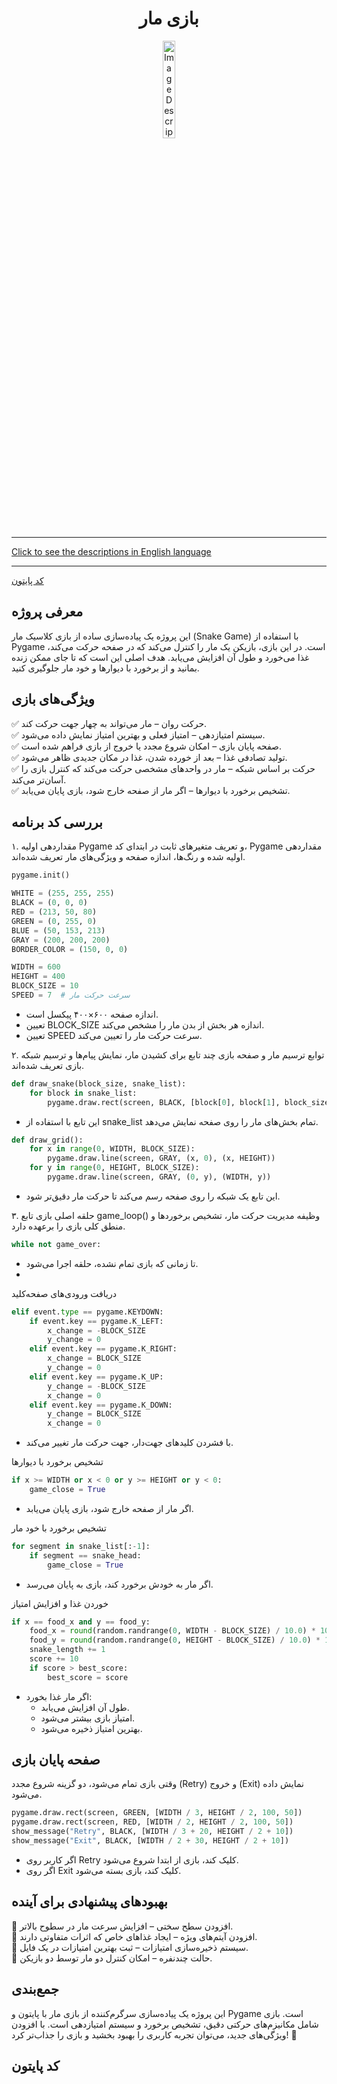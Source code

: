 <div align="center">

# بازی مار
<img src="https://media3.giphy.com/media/uROEXn0SnjTaUcobHi/200w.gif?cid=6c09b952dsxrlsodcdibp0a0445up0qxbx8amkie6yz7r7tw&ep=v1_gifs_search&rid=200w.gif&ct=g" alt="Image Description" width="20%">
</div>
<hr>

[Click to see the descriptions in English language](SnakeEnglish.md)
<hr>

[کد پایتون](SnakePersian.py)

## معرفی پروژه
این پروژه یک پیاده‌سازی ساده از بازی کلاسیک مار (Snake Game) با استفاده از Pygame است. در این بازی، بازیکن یک مار را کنترل می‌کند که در صفحه حرکت می‌کند، غذا می‌خورد و طول آن افزایش می‌یابد. هدف اصلی این است که تا جای ممکن زنده بمانید و از برخورد با دیوارها و خود مار جلوگیری کنید.
## ویژگی‌های بازی
✅ حرکت روان – مار می‌تواند به چهار جهت حرکت کند.<br>
✅ سیستم امتیازدهی – امتیاز فعلی و بهترین امتیاز نمایش داده می‌شود.<br>
✅ صفحه پایان بازی – امکان شروع مجدد یا خروج از بازی فراهم شده است.<br>
✅ تولید تصادفی غذا – بعد از خورده شدن، غذا در مکان جدیدی ظاهر می‌شود.<br>
✅ حرکت بر اساس شبکه – مار در واحدهای مشخصی حرکت می‌کند که کنترل بازی را آسان‌تر می‌کند.<br>
✅ تشخیص برخورد با دیوارها – اگر مار از صفحه خارج شود، بازی پایان می‌یابد.<br>
## بررسی کد برنامه
۱. مقداردهی اولیه Pygame و تعریف متغیرهای ثابت
در ابتدای کد، Pygame مقداردهی اولیه شده و رنگ‌ها، اندازه صفحه و ویژگی‌های مار تعریف شده‌اند.
```python
pygame.init()

WHITE = (255, 255, 255)
BLACK = (0, 0, 0)
RED = (213, 50, 80)
GREEN = (0, 255, 0)
BLUE = (50, 153, 213)
GRAY = (200, 200, 200)
BORDER_COLOR = (150, 0, 0)

WIDTH = 600
HEIGHT = 400
BLOCK_SIZE = 10
SPEED = 7  # سرعت حرکت مار
```
- اندازه صفحه ۶۰۰×۴۰۰ پیکسل است.
- تعیین BLOCK_SIZE اندازه هر بخش از بدن مار را مشخص می‌کند.
- تعیین SPEED سرعت حرکت مار را تعیین می‌کند.

۲. توابع ترسیم مار و صفحه بازی
چند تابع برای کشیدن مار، نمایش پیام‌ها و ترسیم شبکه بازی تعریف شده‌اند.
```python
def draw_snake(block_size, snake_list):
    for block in snake_list:
        pygame.draw.rect(screen, BLACK, [block[0], block[1], block_size, block_size])
```
- این تابع با استفاده از snake_list تمام بخش‌های مار را روی صفحه نمایش می‌دهد.
```python
def draw_grid():
    for x in range(0, WIDTH, BLOCK_SIZE):
        pygame.draw.line(screen, GRAY, (x, 0), (x, HEIGHT))
    for y in range(0, HEIGHT, BLOCK_SIZE):
        pygame.draw.line(screen, GRAY, (0, y), (WIDTH, y))
```
- این تابع یک شبکه را روی صفحه رسم می‌کند تا حرکت مار دقیق‌تر شود.
  
۳. حلقه اصلی بازی
تابع game_loop() وظیفه مدیریت حرکت مار، تشخیص برخوردها و منطق کلی بازی را برعهده دارد.
```python
while not game_over:
```
- تا زمانی که بازی تمام نشده، حلقه اجرا می‌شود.
- 
دریافت ورودی‌های صفحه‌کلید
```python
elif event.type == pygame.KEYDOWN:
    if event.key == pygame.K_LEFT:
        x_change = -BLOCK_SIZE
        y_change = 0
    elif event.key == pygame.K_RIGHT:
        x_change = BLOCK_SIZE
        y_change = 0
    elif event.key == pygame.K_UP:
        y_change = -BLOCK_SIZE
        x_change = 0
    elif event.key == pygame.K_DOWN:
        y_change = BLOCK_SIZE
        x_change = 0
```
- با فشردن کلیدهای جهت‌دار، جهت حرکت مار تغییر می‌کند.

تشخیص برخورد با دیوارها
```python
if x >= WIDTH or x < 0 or y >= HEIGHT or y < 0:
    game_close = True
```
- اگر مار از صفحه خارج شود، بازی پایان می‌یابد.

تشخیص برخورد با خود مار
```python
for segment in snake_list[:-1]:
    if segment == snake_head:
        game_close = True
```
- اگر مار به خودش برخورد کند، بازی به پایان می‌رسد.

خوردن غذا و افزایش امتیاز

```python
if x == food_x and y == food_y:
    food_x = round(random.randrange(0, WIDTH - BLOCK_SIZE) / 10.0) * 10.0
    food_y = round(random.randrange(0, HEIGHT - BLOCK_SIZE) / 10.0) * 10.0
    snake_length += 1
    score += 10
    if score > best_score:
        best_score = score
```
- اگر مار غذا بخورد:
    - طول آن افزایش می‌یابد.
    -  امتیاز بازی بیشتر می‌شود.
    -  بهترین امتیاز ذخیره می‌شود.
## صفحه پایان بازی
وقتی بازی تمام می‌شود، دو گزینه شروع مجدد (Retry) و خروج (Exit) نمایش داده می‌شود.
```python
pygame.draw.rect(screen, GREEN, [WIDTH / 3, HEIGHT / 2, 100, 50])
pygame.draw.rect(screen, RED, [WIDTH / 2, HEIGHT / 2, 100, 50])
show_message("Retry", BLACK, [WIDTH / 3 + 20, HEIGHT / 2 + 10])
show_message("Exit", BLACK, [WIDTH / 2 + 30, HEIGHT / 2 + 10])
```
- اگر کاربر روی Retry کلیک کند، بازی از ابتدا شروع می‌شود.
- اگر روی Exit کلیک کند، بازی بسته می‌شود.
## بهبودهای پیشنهادی برای آینده
📌 افزودن سطح سختی – افزایش سرعت مار در سطوح بالاتر.<br>
📌 افزودن آیتم‌های ویژه – ایجاد غذاهای خاص که اثرات متفاوتی دارند.<br>
📌 سیستم ذخیره‌سازی امتیازات – ثبت بهترین امتیازات در یک فایل.<br>
📌 حالت چندنفره – امکان کنترل دو مار توسط دو بازیکن.<br>
## جمع‌بندی
این پروژه یک پیاده‌سازی سرگرم‌کننده از بازی مار با پایتون و Pygame است. بازی شامل مکانیزم‌های حرکتی دقیق، تشخیص برخورد و سیستم امتیازدهی است. با افزودن ویژگی‌های جدید، می‌توان تجربه کاربری را بهبود بخشید و بازی را جذاب‌تر کرد! 🚀
## کد پایتون
```python

```
